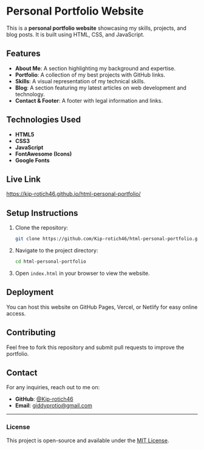 # Personal Portfolio Website

This is a **personal portfolio website** showcasing my skills, projects, and blog posts. It is built using HTML, CSS, and JavaScript.

## Features
- **About Me**: A section highlighting my background and expertise.
- **Portfolio**: A collection of my best projects with GitHub links.
- **Skills**: A visual representation of my technical skills.
- **Blog**: A section featuring my latest articles on web development and technology.
- **Contact & Footer**: A footer with legal information and links.

## Technologies Used
- **HTML5**
- **CSS3**
- **JavaScript**
- **FontAwesome (Icons)**
- **Google Fonts**

## Live Link
  https://kip-rotich46.github.io/html-personal-portfolio/

## Setup Instructions
1. Clone the repository:
   ```sh
   git clone https://github.com/Kip-rotich46/html-personal-portfolio.git
   ```
2. Navigate to the project directory:
   ```sh
   cd html-personal-portfolio
   ```
3. Open `index.html` in your browser to view the website.

## Deployment
You can host this website on GitHub Pages, Vercel, or Netlify for easy online access.

## Contributing
Feel free to fork this repository and submit pull requests to improve the portfolio.

## Contact
For any inquiries, reach out to me on:
- **GitHub**: [@Kip-rotich46](https://github.com/Kip-rotich46)
- **Email**: giddyprotio@gmail.com

---

### License
This project is open-source and available under the [MIT License](LICENSE).

